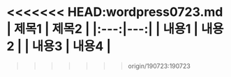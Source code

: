 
<<<<<<< HEAD:wordpress0723.md
| 제목1 | 제목2 |
|:---:|---:|
| 내용1 | 내용2 |
| 내용3 | 내용4 |
=======
>>>>>>> origin/190723:190723
